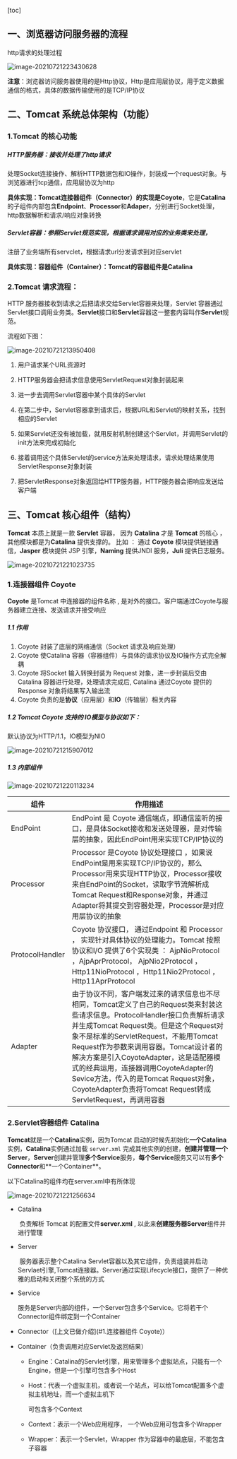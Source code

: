 [toc]

## 一、浏览器访问服务器的流程

http请求的处理过程

![image-20210721223430628](images/image-20210721223430628.png)

**注意**：浏览器访问服务器使⽤的是Http协议，Http是应⽤层协议，⽤于定义数据通信的格式，具体的数据传输使⽤的是TCP/IP协议



## 二、Tomcat 系统总体架构（功能）

### 1.Tomcat 的核心功能

##### HTTP服务器：接收并处理了http请求

处理Socket连接操作、解析HTTP数据包和IO操作，封装成一个request对象。与浏览器进行tcp通信，应用层协议为http

**具体实现：**Tomcat连接器组件（**Connector**）的实现是**Coyote**，它是**Catalina**的子组件内部包含**Endpoint**、**Processor**和**Adaper**，分别进行Socket处理，http数据解析和请求/响应对象转换



##### Servlet容器：参照Servlet规范实现，根据请求调用对应的业务类来处理，

注册了业务端所有servclet，根据请求url分发请求到对应servlet

**具体实现：**容器组件（**Container**）：Tomcat的容器组件是**Catalina**

### 2.Tomcat 请求流程：

HTTP 服务器接收到请求之后把请求交给Servlet容器来处理，Servlet 容器通过Servlet接⼝调⽤业务类。**Servlet**接⼝和**Servlet**容器这⼀整套内容叫作**Servlet**规范。

流程如下图：

![image-20210721213950408](images/image-20210721213950408.png)

1. ⽤户请求某个URL资源时

2. HTTP服务器会把请求信息使⽤ServletRequest对象封装起来

3. 进⼀步去调⽤Servlet容器中某个具体的Servlet

4. 在第二步中，Servlet容器拿到请求后，根据URL和Servlet的映射关系，找到相应的Servlet
5. 如果Servlet还没有被加载，就⽤反射机制创建这个Servlet，并调⽤Servlet的init⽅法来完成初始化
6. 接着调⽤这个具体Servlet的service⽅法来处理请求，请求处理结果使⽤ServletResponse对象封装
7. 把ServletResponse对象返回给HTTP服务器，HTTP服务器会把响应发送给客户端



## 三、Tomcat 核心组件（结构）

**Tomcat** 本质上就是⼀款 **Servlet** 容器， 因为 **Catalina** 才是 **Tomcat** 的核⼼ ， 其他模块都是为**Catalina** 提供⽀撑的。 ⽐如 ： 通过 **Coyote** 模块提供链接通信，**Jasper** 模块提供 JSP 引擎，**Naming** 提供JNDI 服务，**Juli** 提供⽇志服务。

![image-20210721221023735](images/image-20210721221023735.png)

### 1.连接器组件 Coyote

**Coyote** 是Tomcat 中连接器的组件名称 , 是对外的接⼝。客户端通过Coyote与服务器建⽴连接、发送请求并接受响应 

##### 1.1 作用

1. Coyote 封装了底层的⽹络通信（Socket 请求及响应处理）
2. Coyote 使Catalina 容器（容器组件）与具体的请求协议及IO操作⽅式完全解耦
3. Coyote 将Socket 输⼊转换封装为 Request 对象，进⼀步封装后交由Catalina 容器进⾏处理，处理请求完成后, Catalina 通过Coyote 提供的Response 对象将结果写⼊输出流
4. Coyote 负责的是**协议**（应⽤层）和**IO**（传输层）相关内容

##### 1.2 Tomcat Coyote ⽀持的 IO模型与协议如下：

默认协议为HTTP/1.1，IO模型为NIO

![image-20210721215907012](images/image-20210721215907012.png)

##### 1.3 内部组件

![image-20210721220113234](images/image-20210721220113234.png)

| 组件            | 作⽤描述                                                     |
| --------------- | ------------------------------------------------------------ |
| EndPoint        | EndPoint 是 Coyote 通信端点，即通信监听的接⼝，是具体Socket接收和发送处理器，是对传输层的抽象，因此EndPoint⽤来实现TCP/IP协议的 |
| Processor       | Processor 是Coyote 协议处理接⼝ ，如果说EndPoint是⽤来实现TCP/IP协议的，那么Processor⽤来实现HTTP协议，Processor接收来⾃EndPoint的Socket，读取字节流解析成Tomcat Request和Response对象，并通过Adapter将其提交到容器处理，Processor是对应⽤层协议的抽象 |
| ProtocolHandler | Coyote 协议接⼝， 通过Endpoint 和 Processor ， 实现针对具体协议的处理能⼒。Tomcat 按照协议和I/O 提供了6个实现类 ： AjpNioProtocol ，AjpAprProtocol， AjpNio2Protocol ， Http11NioProtocol ，Http11Nio2Protocol ，Http11AprProtocol |
| Adapter         | 由于协议不同，客户端发过来的请求信息也不尽相同，Tomcat定义了⾃⼰的Request类来封装这些请求信息。ProtocolHandler接⼝负责解析请求并⽣成Tomcat Request类。但是这个Request对象不是标准的ServletRequest，不能⽤Tomcat Request作为参数来调⽤容器。Tomcat设计者的解决⽅案是引⼊CoyoteAdapter，这是适配器模式的经典运⽤，连接器调⽤CoyoteAdapter的Sevice⽅法，传⼊的是Tomcat Request对象，CoyoteAdapter负责将Tomcat Request转成ServletRequest，再调⽤容器 |



### 2.Servlet容器组件 Catalina

**Tomcat**就是⼀个**Catalina**实例，因为Tomcat 启动的时候先初始化**一个Catalina**实例，**Catalina**实例通过加载 `server.xml` 完成其他实例的创建，**创建并管理⼀个Server**，**Server**创建并管理**多个Service**服务，**每个Service**服务⼜可以有**多个Connector**和**⼀个Container**。

以下Catalina的组件均在server.xml中有所体现

![image-20210721221256634](images/image-20210721221256634.png)

- Catalina

  ​	负责解析 Tomcat 的配置⽂件**server.xml** , 以此来**创建服务器Server**组件并进⾏管理

- Server

  ​	服务器表示整个Catalina Servlet容器以及其它组件，负责组装并启动Servlaet引擎,Tomcat连接器。Server通过实现Lifecycle接⼝，提供了⼀种优雅的启动和关闭整个系统的⽅式

- Service

  ​	服务是Server内部的组件，⼀个Server包含多个Service。它将若⼲个Connector组件绑定到⼀个Container

- Connector（[上文已做介绍](#1.连接器组件 Coyote)）

- Container（负责调用对应Servlet及返回结果）

  - Engine：Catalina的Servlet引擎，⽤来管理多个虚拟站点，只能有⼀个Engine，但是⼀个引擎可包含多个Host

  - Host：代表⼀个虚拟主机，或者说⼀个站点，可以给Tomcat配置多个虚拟主机地址，⽽⼀个虚拟主机下

    可包含多个Context

  - Context：表示⼀个Web应⽤程序， ⼀个Web应⽤可包含多个Wrapper

  - Wrapper：表示⼀个Servlet，Wrapper 作为容器中的最底层，不能包含⼦容器